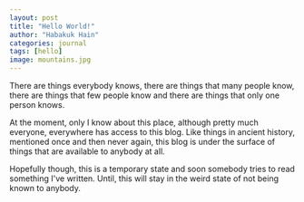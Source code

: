 ```yaml
---
layout: post
title: "Hello World!"
author: "Habakuk Hain"
categories: journal
tags: [hello]
image: mountains.jpg
---
```


There are things everybody knows, there are things that many people know, there are things that few people know and there are things that only one person knows.

At the moment, only I know about this place, although pretty much everyone, everywhere has access to this blog.
Like things in ancient history, mentioned once and then never again, this blog is under the surface of things that are available to anybody at all. 

Hopefully though, this is a temporary state and soon somebody tries to read something I've written. Until, this will stay in the weird state of not being known to anybody. 
